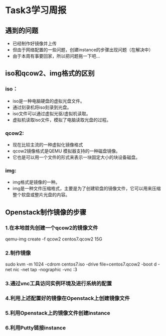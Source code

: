 # Task3学习周报
## 遇到的问题
- 已经制作好镜像并上传
- 但由于网络配置的一些问题，创建instance的步骤出现问题（在解决中）
- 由于本周有事要回家，所以把问题拖一下吧...
## iso和qcow2、img格式的区别
### iso：
- iso是一种电脑硬盘的虚拟光盘文件。
- 通过刻录机将iso刻录到光盘。
- iso文件可以通过虚拟光驱/虚拟机读取。
- 虚拟机读取iso文件，模拟了电脑读取光盘的过程。
### qcow2:
- 现在比较主流的一种虚拟化镜像格式
- qcow2镜像格式是QEMU 模拟器支持的一种磁盘镜像。
- 它也是可以用一个文件的形式来表示一块固定大小的块设备磁盘。
### img:
- img格式是镜像的一种。
- img是一种文件压缩格式，主要是为了创建软盘的镜像文件，它可以用来压缩整个软盘或整片光盘的内容。
## Openstack制作镜像的步骤
### 1.在本地首先创建一个qcow2的镜像文件
qemu-img create -f qcow2 centos7.qcow2 15G
### 2.制作镜像
sudo kvm -m 1024 -cdrom centos7.iso -drive file=centos7.qcow2 -boot d -net nic -net tap -nographic -vnc :3
### 3.通过vnc工具访问实例环境及进行系统的配置
### 4.利用上述配置好的镜像在Openstack上创建镜像文件
### 5.利用Openstack上的镜像文件创建instance
### 6.利用Putty链接instance
